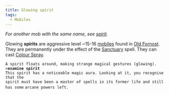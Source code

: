 ```yaml
---
title: Glowing spirit
tags:
  - Mobiles
---
```

*For another mob with the same name, see [spirit](spirit "wikilink").*

Glowing **spirits** are aggressive level ~15-16
[mobiles](mobile "wikilink") found in [Old
Fornost](Old_Fornost "wikilink"). They are permanently under the effect
of the [Sanctuary](Sanctuary "wikilink") spell. They can cast [Colour
Spray](Colour_Spray "wikilink").

`A spirit floats around, making strange magical gestures (glowing).`
`>`**`examine spirit`**
`This spirit has a noticeable magic aura. Looking at it, you recognise that the`
`spirit must have been a master of spells in its former life and still has some`
`arcane powers left.`
